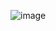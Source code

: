 ![image](https://user-images.githubusercontent.com/26746514/206821979-a49aa8fb-dcad-4b05-bfe0-aa69925ce366.png)
